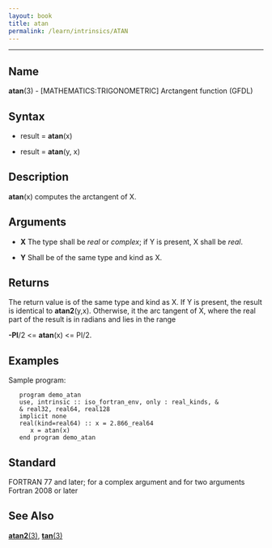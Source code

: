 ```yaml
---
layout: book
title: atan
permalink: /learn/intrinsics/ATAN
---
```

-------------------------------------------------------------------------------
## __Name__

__atan__(3) - \[MATHEMATICS:TRIGONOMETRIC\] Arctangent function
(GFDL)

## __Syntax__

  - result = __atan__(x)

  - result = __atan__(y, x)

## __Description__

__atan__(x) computes the arctangent of X.

## __Arguments__

  - __X__
    The type shall be _real_ or _complex_; if Y is present, X shall be _real_.

  - __Y__
    Shall be of the same type and kind as X.

## __Returns__

The return value is of the same type and kind as X. If Y is present, the
result is identical to __atan2__(y,x). Otherwise, it the arc tangent of
X, where the real part of the result is in radians and lies in the range

__-PI__/2 \<= __atan__(x) \<= PI/2.

## __Examples__

Sample program:

```
   program demo_atan
   use, intrinsic :: iso_fortran_env, only : real_kinds, &
   & real32, real64, real128
   implicit none
   real(kind=real64) :: x = 2.866_real64
      x = atan(x)
   end program demo_atan
```

## __Standard__

FORTRAN 77 and later; for a complex argument and for two
arguments Fortran 2008 or later

## __See Also__

[__atan2__(3)](ATAN2), [__tan__(3)](TAN)
